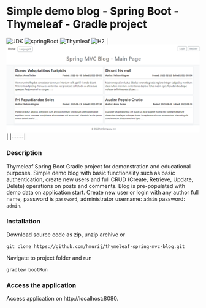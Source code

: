 # Simple demo blog - Spring Boot - Thymeleaf - Gradle project
![JDK](https://img.shields.io/badge/JDK-17-orange)
![springBoot](https://img.shields.io/badge/Spring%20Boot-2.6.7-brightgreen)
![Thymleaf](https://img.shields.io/badge/Thymeleaf-3.0.15-darkgreen)
![H2](https://img.shields.io/badge/H2-1.4.2-darkblue) 
|![screanshot](img.png)|
|-----|

### Description
Thymeleaf Spring Boot Gradle project for demonstration and educational purposes. Simple demo blog with basic functionality such as basic authentication, create new users and full CRUD (Create, Retrieve, Update, Delete) operations on posts and comments. Blog is pre-populated with demo data on application start. Create new user or login with any author full name, password is `password`, administrator username: `admin` password: `admin`.


### Installation

Download source code as zip, unzip archive or 
```
git clone https://github.com/hmurij/thymeleaf-spring-mvc-blog.git
```
Navigate to project folder and run 
```
gradlew bootRun
```

### Access the application

Access application on http://localhost:8080. 
